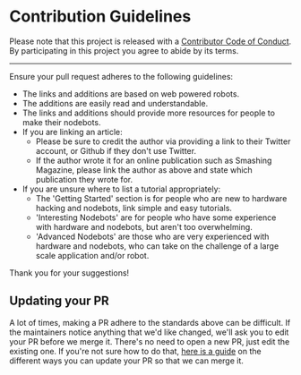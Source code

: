 # Contribution Guidelines

Please note that this project is released with a
[Contributor Code of Conduct](code-of-conduct.md). By participating in this
project you agree to abide by its terms.

---

Ensure your pull request adheres to the following guidelines:

- The links and additions are based on web powered robots.
- The additions are easily read and understandable.
- The links and additions should provide more resources for people to make their nodebots.
- If you are linking an article:
  - Please be sure to credit the author via providing a link to their Twitter account, or Github if they don't use Twitter.
  - If the author wrote it for an online publication such as Smashing Magazine, please link the author as above and state which publication they wrote for.
- If you are unsure where to list a tutorial appropriately:
  - The 'Getting Started' section is for people who are new to hardware hacking and nodebots, link simple and easy tutorials.
  - 'Interesting Nodebots' are for people who have some experience with hardware and nodebots, but aren't too overwhelming.
  - 'Advanced Nodebots' are those who are very experienced with hardware and nodebots, who can take on the challenge of a large scale application and/or robot.

Thank you for your suggestions!


## Updating your PR

A lot of times, making a PR adhere to the standards above can be difficult.
If the maintainers notice anything that we'd like changed, we'll ask you to
edit your PR before we merge it. There's no need to open a new PR, just edit
the existing one. If you're not sure how to do that,
[here is a guide](https://github.com/RichardLitt/docs/blob/master/amending-a-commit-guide.md)
on the different ways you can update your PR so that we can merge it.
